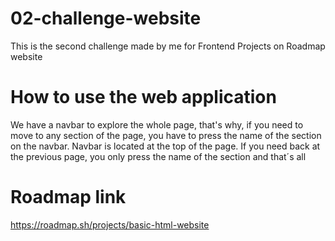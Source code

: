 # 02-challenge-website
This is the second challenge made by me for Frontend Projects on Roadmap website
# How to use the web application 
We have a navbar to explore the whole page, that's why, if you need to move to any section of the page, you have to press the name of the section on the navbar. Navbar is located at the top of the page.
If you need back at the previous page, you only press the name of the section and that´s all
# Roadmap link
https://roadmap.sh/projects/basic-html-website
